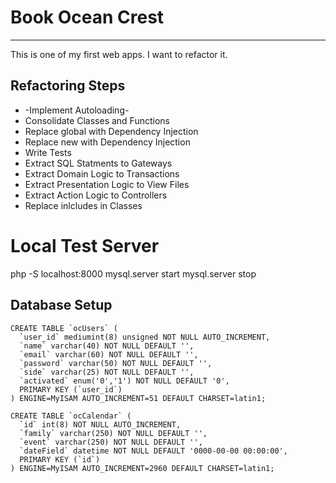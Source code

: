 # Book Ocean Crest
----

This is one of my first web apps. I want to refactor it.

## Refactoring Steps

* -Implement Autoloading-
* Consolidate Classes and Functions
* Replace global with Dependency Injection
* Replace new with Dependency Injection
* Write Tests
* Extract SQL Statments to Gateways
* Extract Domain Logic to Transactions
* Extract Presentation Logic to View Files
* Extract Action Logic to Controllers
* Replace inlcludes in Classes

# Local Test Server
php -S localhost:8000
mysql.server start
mysql.server stop

## Database Setup

```
CREATE TABLE `ocUsers` (
  `user_id` mediumint(8) unsigned NOT NULL AUTO_INCREMENT,
  `name` varchar(40) NOT NULL DEFAULT '',
  `email` varchar(60) NOT NULL DEFAULT '',
  `password` varchar(50) NOT NULL DEFAULT '',
  `side` varchar(25) NOT NULL DEFAULT '',
  `activated` enum('0','1') NOT NULL DEFAULT '0',
  PRIMARY KEY (`user_id`)
) ENGINE=MyISAM AUTO_INCREMENT=51 DEFAULT CHARSET=latin1;
```

```
CREATE TABLE `ocCalendar` (
  `id` int(8) NOT NULL AUTO_INCREMENT,
  `family` varchar(250) NOT NULL DEFAULT '',
  `event` varchar(250) NOT NULL DEFAULT '',
  `dateField` datetime NOT NULL DEFAULT '0000-00-00 00:00:00',
  PRIMARY KEY (`id`)
) ENGINE=MyISAM AUTO_INCREMENT=2960 DEFAULT CHARSET=latin1;
```
